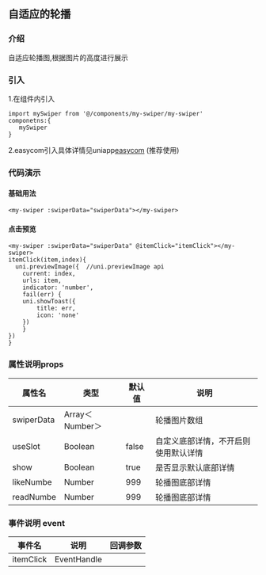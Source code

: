 ## 自适应的轮播

### 介绍
自适应轮播图,根据图片的高度进行展示

### 引入
1.在组件内引入
```
import mySwiper from '@/components/my-swiper/my-swiper'
componetns:{
   mySwiper
}
```
2.easycom引入具体详情见uniapp[easycom](https://uniapp.dcloud.io/collocation/pages?id=easycom) (推荐使用) 

### 代码演示
#### 基础用法
```
<my-swiper :swiperData="swiperData"></my-swiper>
```
#### 点击预览
```
<my-swiper :swiperData="swiperData" @itemClick="itemClick"></my-swiper>
itemClick(item,index){
  uni.previewImage({  //uni.previewImage api
	current: index,
	urls: item,
	indicator: 'number',
	fail(err) {
	uni.showToast({
		title: err,
		icon: 'none'
	})
	}
})  
}
```

### 属性说明props

|属性名|类型|默认值|说明
---|---|---|---
swiperData|Array＜Number＞||轮播图片数组|
useSlot|Boolean|false|自定义底部详情，不开启则使用默认详情|
show|Boolean|true|是否显示默认底部详情|
likeNumbe|Number|999|轮播图底部详情|
readNumbe|Number|999|轮播图底部详情|

### 事件说明 event
|事件名|说明|回调参数
---|---|---
itemClick|EventHandle||(item,index) item为数组,元素为所有图片url|,index当前图片的索引值